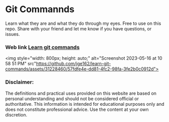 # Git Commannds 

Learn what they are and what they do through my eyes. Free to use on this repo.
Share with your friend and let me know if you have questions, or issues.

### Web link [Learn git commands](https://git-commands-chi.vercel.app/)

<img style="width: 800px; height: auto;" alt="Screenshot 2023-05-16 at 10 58 51 PM" src"https://github.com/jge162/learn-git-commands/assets/31228460/57fdfe4e-dd81-4fc2-98fa-3fe2b0c0912d">


### Disclaimer: 
The definitions and practical uses provided on this website are based on personal understanding and should not be considered official or authoritative. This information is intended for educational purposes only and does not constitute professional advice. Use the content at your own discretion.
